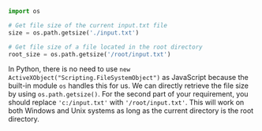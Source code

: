 ```python
import os

# Get file size of the current input.txt file
size = os.path.getsize('./input.txt')

# Get file size of a file located in the root directory
root_size = os.path.getsize('/root/input.txt')
```
In Python, there is no need to use `new ActiveXObject("Scripting.FileSystemObject")` as JavaScript because the built-in module `os` handles this for us. We can directly retrieve the file size by using `os.path.getsize()`. For the second part of your requirement, you should replace `'c:/input.txt'` with `'/root/input.txt'`. This will work on both Windows and Unix systems as long as the current directory is the root directory.
